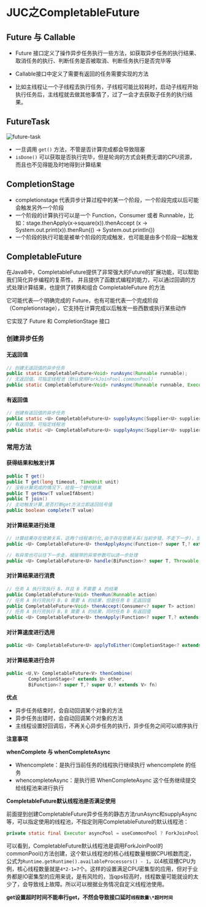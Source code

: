 # JUC之CompletableFuture

## Future 与 Callable

- Future 接口定义了操作异步任务执行一些方法，如获取异步任务的执行结果、取消任务的执行、判断任务是否被取消、判断任务执行是否完毕等

- Callable接口中定义了需要有返回的任务需要实现的方法

- 比如主线程让一个子线程去执行任务，子线程可能比较耗时，启动子线程开始执行任务后，主线程就去做其他事情了，过了一会才去获取子任务的执行结果。

## FutureTask

![future-task](https://blog.dreamly.fun/upload/2021/12/future-task-3467c5ee3ce5454ba9d42ab3a14890fd.jpeg)

- 一旦调用 `get()` 方法，不管是否计算完成都会导致阻塞
- `isDone()` 可以获取是否执行完毕，但是轮询的方式会耗费无谓的CPU资源，而且也不见得能及时地得到计算结果

## CompletionStage

- completionstage 代表异步计算过程中的某一个阶段，一个阶段完成以后可能会触发另外一个阶段
- 一个阶段的计算执行可以是一个 Function，Consumer 或者 Runnable，比如：stage.thenApply(x->square(x)).thenAccept
  (x -> System.out.print(x)).thenRun(() -> System.out.printIn())
- 一个阶段的执行可能是被单个阶段的完成触发，也可能是由多个阶段一起触发

## CompletableFuture

在Java8中，CompletableFuture提供了非常强大的Future的扩展功能，可以帮助我们简化异步编程的复茶性， 并且提供了函数式编程的能力，可以通过回调的方式处理计算结果，也提供了转换和组合 CompletableFuture 的方法

它可能代表—个明确完成的 Future，也有可能代表一个完成阶段（Completionstage），它支持在计算完成以后触发一些西数或执行某些动作

它实现了 Future 和 CompletionStage 接口

### 创建异步任务

#### 无返回值

```java
// 创建无返回值的异步任务
public static CompletableFuture<Void> runAsync(Runnable runnable);
// 无返回值，可指定线程池（默认使用ForkJoinPool.commonPool）
public static CompletableFuture<Void> runAsync(Runnable runnable, Executor executor);
```

#### 有返回值

````java
// 创建有返回值的异步任务
public static <U> CompletableFuture<U> supplyAsync(Supplier<U> supplier);
// 有返回值，可指定线程池
public static <U> CompletableFuture<U> supplyAsync(Supplier<U> supplier, Executor executor);
````

### 常用方法

#### 获得结果和触发计算

```java
public T get()
public T get(long timeout, TimeUnit unit)
// 没有计算完成的情况下，给我一个替代结果
public T getNow(T valueIfAbsent)
public T join()
// 主动触发计算,是否打断get方法立即返回括号值
public boolean complete(T value)
```

#### 对计算结果进行处理

```java
// 计算结果存在依赖关系，这两个线程串行化,由于存在依赖关系(当前步错，不走下一步)，当前步骤有异常的话就叫停
public <U> CompletableFuture<U> thenApplyAsync(Function<? super T,? extends U> fn)

// 有异常也可以往下一步走，根据带的异常参数可以进一步处理    
public <U> CompletableFuture<U> handle(BiFunction<? super T, Throwable, ? extends U> fn)
```

#### 对计算结果进行消费

```java
// 任务 A 执行完执行 B，并且 B 不需要 A 的结果
public CompletableFuture<Void> thenRun(Runnable action) 
// 任务 A 执行完执行 B，B 需要 A 的结果，但是任务 B 无返回值 
public CompletableFuture<Void> thenAccept(Consumer<? super T> action)
// 任务 A 执行完执行 B，B 需要 A 的结果，同时任务 B 有返回值
public <U> CompletableFuture<U> thenApply(Function<? super T,? extends U> fn)
```

#### 对计算速度进行选用

```java
public <U> CompletableFuture<U> applyToEither(CompletionStage<? extends T> other, Function<? super T, U> fn)
```

#### 对计算结果进行合并

```java
public <U,V> CompletableFuture<V> thenCombine(
        CompletionStage<? extends U> other,
        BiFunction<? super T,? super U,? extends V> fn)
```

**优点**

- 异步任务结束时，会自动回调某个对象的方法
- 异步任务出错时，会自动回调某个对象的方法
- 主线程设置好回调后，不再关心异步任务的执行，异步任务之间可以顺序执行

**注意事项**

**whenComplete 与 whenCompleteAsync**

- Whencomplete：是执行当前任务的线程执行继续执行 whencomplete 的任务
- whencompleteAsync：是执行把 WhenCompleteAsync 这个任务继续提交给线程池来进行执行

**CompletableFuture默认线程池是否满足使用**

前面提到创建CompletableFuture异步任务的静态方法runAsync和supplyAsync等，可以指定使用的线程池，不指定则用CompletableFuture的默认线程池：

```java
private static final Executor asyncPool = useCommonPool ? ForkJoinPool.commonPool() : new ThreadPerTaskExecutor();
```

可以看到，CompletableFuture默认线程池是调用ForkJoinPool的commonPool()方法创建，这个默认线程池的核心线程数量根据CPU核数而定，公式为`Runtime.getRuntime().availableProcessors() - 1`，以4核双槽CPU为例，核心线程数量就是`4*2-1=7`个。这样的设置满足CPU密集型的应用，但对于业务都是IO密集型的应用来说，是有风险的，当qps较高时，线程数量可能就设的太少了，会导致线上故障。所以可以根据业务情况自定义线程池使用。

**get设置超时时间不能串行get，不然会导致接口延时`线程数量\*超时时间`**

